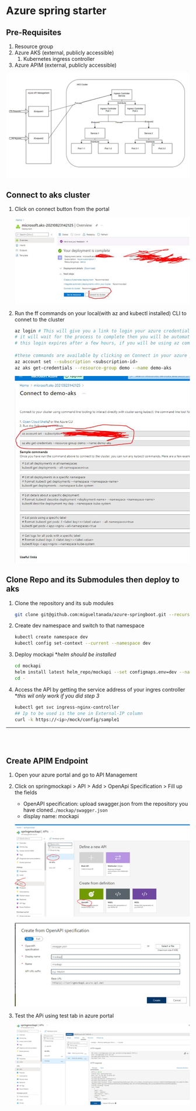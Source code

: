 # Azure spring starter

## Pre-Requisites
1. Resource group
1. Azure AKS (external, publicly accessible) 
    1. Kubernetes ingress controller
1. Azure APIM (external, publicly accessible)

![figure1](ss/figure1.JPG)


## Connect to aks cluster

1. Click on connect button from the portal

    ![azure screenshot](ss/ak10.JPG)

1. Run the ff commands on your local(with az and kubectl installed) CLI to connet to the cluster

    
    ```bash
    az login # This will give you a link to login your azure credentials via browser
    # it will wait for the process to complete then you will be automatically signed in to azure CLI
    # this login expires after a few hours, if you will be using az commands the following day, you will have to login again

    #these commands are available by clicking on Connect in your azure portal -- kubernetes service UI
    az account set --subscription <subscription-id>
    az aks get-credentials --resource-group demo --name demo-aks
    ```
    ![azure screenshot](ss/ak11.JPG)


## Clone Repo and its Submodules then deploy to aks


1. Clone the repository and its sub modules

    ```bash
    git clone git@github.com:migueltanada/azure-springboot.git --recurse-submodules
    ```

1. Create dev namespace and switch to that namespace

    ```bash
    kubectl create namespace dev
    kubectl config set-context --current --namespace dev
    ```

1. Deploy mockapi *_helm should be installed_

    ```bash
    cd mockapi
    helm install latest helm_repo/mockapi --set configmaps.env=dev --namespace dev
    cd -
    ```

1. Access the API by getting the service address of your ingres controller *_this wil only work if you did step 3_

    ```bash
    kubectl get svc ingress-nginx-controller
    ## Ip to be used is the one in External-IP column
    curl -k https://<ip>/mock/config/sample1
    ```

---

<br>
<br>

## Create APIM Endpoint


1. Open your azure portal and go to API Management

1. Click on springmockapi > API > Add > OpenApi Specification > Fill up the fields
    - OpenAPI specification: upload swagger.json from the repository you have cloned``./mockap/swagger.json``
    - display name: mockapi

    ![azure_screenshot](ss/am5.JPG)

    ![azure_screenshot](ss/am6.JPG)

1. Test the APi using test tab in azure portal

    ![azure_screenshot](ss/am7.JPG)








